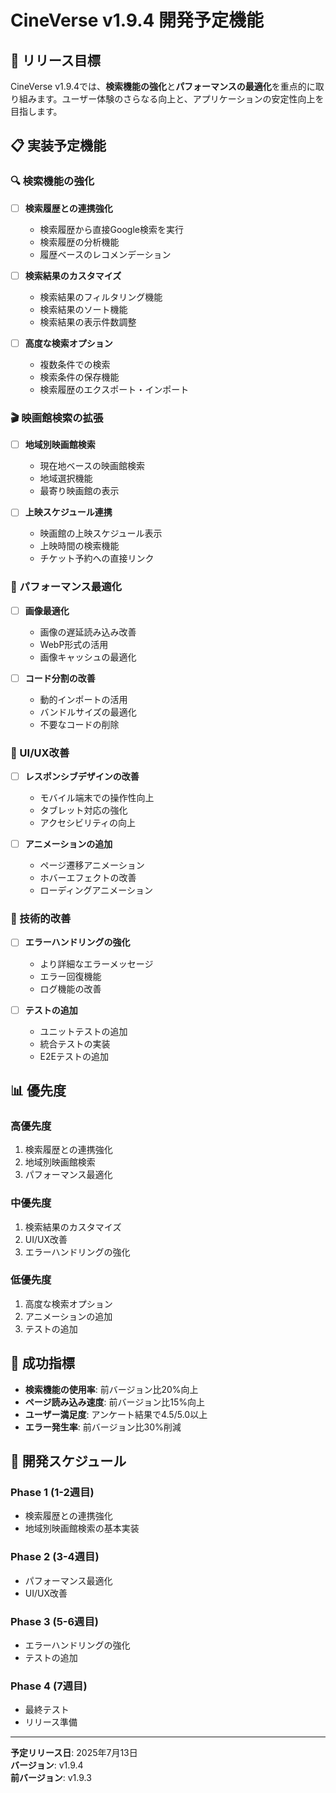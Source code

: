 # CineVerse v1.9.4 開発予定機能

## 🎯 リリース目標

CineVerse v1.9.4では、**検索機能の強化**と**パフォーマンスの最適化**を重点的に取り組みます。ユーザー体験のさらなる向上と、アプリケーションの安定性向上を目指します。

## 📋 実装予定機能

### 🔍 検索機能の強化
- [ ] **検索履歴との連携強化**
  - 検索履歴から直接Google検索を実行
  - 検索履歴の分析機能
  - 履歴ベースのレコメンデーション

- [ ] **検索結果のカスタマイズ**
  - 検索結果のフィルタリング機能
  - 検索結果のソート機能
  - 検索結果の表示件数調整

- [ ] **高度な検索オプション**
  - 複数条件での検索
  - 検索条件の保存機能
  - 検索履歴のエクスポート・インポート

### 🎬 映画館検索の拡張
- [ ] **地域別映画館検索**
  - 現在地ベースの映画館検索
  - 地域選択機能
  - 最寄り映画館の表示

- [ ] **上映スケジュール連携**
  - 映画館の上映スケジュール表示
  - 上映時間の検索機能
  - チケット予約への直接リンク

### 🚀 パフォーマンス最適化
- [ ] **画像最適化**
  - 画像の遅延読み込み改善
  - WebP形式の活用
  - 画像キャッシュの最適化

- [ ] **コード分割の改善**
  - 動的インポートの活用
  - バンドルサイズの最適化
  - 不要なコードの削除

### 🎨 UI/UX改善
- [ ] **レスポンシブデザインの改善**
  - モバイル端末での操作性向上
  - タブレット対応の強化
  - アクセシビリティの向上

- [ ] **アニメーションの追加**
  - ページ遷移アニメーション
  - ホバーエフェクトの改善
  - ローディングアニメーション

### 🔧 技術的改善
- [ ] **エラーハンドリングの強化**
  - より詳細なエラーメッセージ
  - エラー回復機能
  - ログ機能の改善

- [ ] **テストの追加**
  - ユニットテストの追加
  - 統合テストの実装
  - E2Eテストの追加

## 📊 優先度

### 高優先度
1. 検索履歴との連携強化
2. 地域別映画館検索
3. パフォーマンス最適化

### 中優先度
1. 検索結果のカスタマイズ
2. UI/UX改善
3. エラーハンドリングの強化

### 低優先度
1. 高度な検索オプション
2. アニメーションの追加
3. テストの追加

## 🎯 成功指標

- **検索機能の使用率**: 前バージョン比20%向上
- **ページ読み込み速度**: 前バージョン比15%向上
- **ユーザー満足度**: アンケート結果で4.5/5.0以上
- **エラー発生率**: 前バージョン比30%削減

## 📅 開発スケジュール

### Phase 1 (1-2週目)
- 検索履歴との連携強化
- 地域別映画館検索の基本実装

### Phase 2 (3-4週目)
- パフォーマンス最適化
- UI/UX改善

### Phase 3 (5-6週目)
- エラーハンドリングの強化
- テストの追加

### Phase 4 (7週目)
- 最終テスト
- リリース準備

---

**予定リリース日**: 2025年7月13日  
**バージョン**: v1.9.4  
**前バージョン**: v1.9.3 